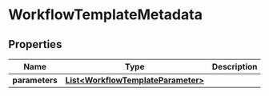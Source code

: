 

# WorkflowTemplateMetadata


## Properties

| Name | Type | Description | Notes |
|------------ | ------------- | ------------- | -------------|
|**parameters** | [**List&lt;WorkflowTemplateParameter&gt;**](WorkflowTemplateParameter.md) |  |  [optional] |



